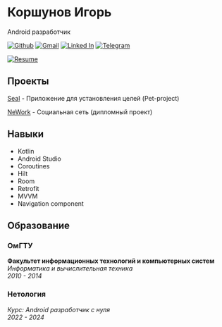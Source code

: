 # **Коршунов Игорь**
Android разработчик

[![Github](https://img.shields.io/badge/github-%23121011.svg?style=for-the-badge&logo=github&logoColor=white)](https://github.com/igor9206) 
[![Gmail](https://img.shields.io/badge/Gmail-D14836?style=for-the-badge&logo=gmail&logoColor=white)](mailto:igor.9206@gmail.com)
[![Linked In](https://img.shields.io/badge/linkedin-%230077B5.svg?style=for-the-badge&logo=linkedin&logoColor=white)](https://www.linkedin.com/in/%D0%B8%D0%B3%D0%BE%D1%80%D1%8C-%D0%BA%D0%BE%D1%80%D1%88%D1%83%D0%BD%D0%BE%D0%B2-3859a1234/)
[![Telegram](https://img.shields.io/badge/Telegram-2CA5E0?style=for-the-badge&logo=telegram&logoColor=white)](https://t.me/igor_korshunov)

[![Resume](https://img.shields.io/badge/резюме-2F3134?style=for-the-badge&logo=hyperledger&logoColor=white)](https://drive.google.com/file/d/1t8gjKXVK89n_7WnDZiRyLo9_E-ZBQJ42/view?usp=sharing)


## **Проекты**
[Seal](https://github.com/igor9206/Seal) - Приложение для установления целей (Pet-project)

[NeWork](https://github.com/igor9206/NeWork) - Социальная сеть (дипломный проект)


## **Навыки**
- Kotlin
- Android Studio
- Coroutines
- Hilt
- Room
- Retrofit
- MVVM
- Navigation component


## **Образование**
### **ОмГТУ**
**Факультет информационных технологий и компьютерных систем**  
*Информатика и вычислительная техника*  
*2010 - 2014*

### **Нетология**
*Курс: Android разработчик с нуля*  
*2022 - 2024*